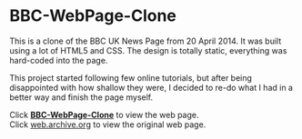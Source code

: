# BBC-WebPage-Clone

This is a clone of the BBC UK News Page from 20 April 2014. It was built using a lot of HTML5 and CSS. The design is totally static, everything was hard-coded into the page.

This project started following few online tutorials, but after being disappointed with how shallow they were, I decided to re-do what I had in a better way and finish the page myself.

Click <a href="https://f54vnfg.github.io/BBC-Clone/"> <strong>BBC-WebPage-Clone</strong></a> to view the web page.  
Click <a href="https://web.archive.org/web/20140420051805/http://www.bbc.co.uk/news/uk/">web.archive.org</a> to view the original web page.
